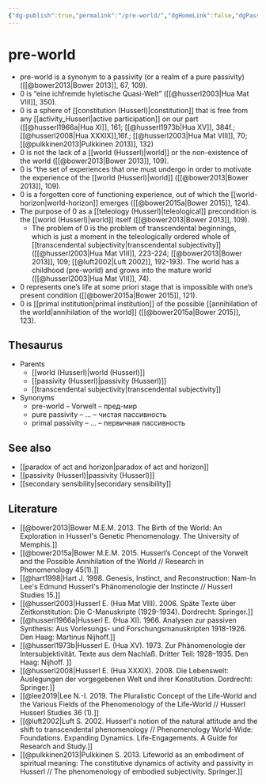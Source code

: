 ```yaml
---
{"dg-publish":true,"permalink":"/pre-world/","dgHomeLink":false,"dgPassFrontmatter":false}
---
```


# pre-world
- pre-world is a synonym to a passivity (or a realm of a pure passivity) ([[@bower2013|Bower 2013]], 67, 109).
- 0 is “eine ichfremde hyletische Quasi-Welt” ([[@husserl2003|Hua Mat VIII]], 350).
- 0 is a sphere of [[constitution (Husserl)|constitution]] that is free from any [[activity_Husserl|active participation]] on our part ([[@husserl1966a|Hua XI]], 161; [[@husserl1973b|Hua XV]], 384f.; [[@husserl2008|Hua XXXIX]],16f.; [[@husserl2003|Hua Mat VIII]], 70; [[@pulkkinen2013|Pulkkinen 2013]], 132)
- 0 is not the lack of a [[world (Husserl)|world]] or the non-existence of the world ([[@bower2013|Bower 2013]], 109).
- 0 is “the set of experiences that one must undergo in order to motivate the experience of the [[world (Husserl)|world]] ([[@bower2013|Bower 2013]], 109).
- 0 is a forgotten core of functioning experience, out of which the [[world-horizon|world-horizon]] emerges ([[@bower2015a|Bower 2015]], 124). 
- The purpose of 0 as a [[teleology (Husserl)|teleological]] precondition is the [[world (Husserl)|world]] itself ([[@bower2013|Bower 2013]], 109).
	- The problem of 0 is the problem of transcendental beginnings, which is just a moment in the teleologically ordered whole of [[transcendental subjectivity|transcendental subjectivity]] ([[@husserl2003|Hua Mat VIII]], 223-224; [[@bower2013|Bower 2013]], 109; [[@luft2002|Luft 2002]], 192-193). The world has a childhood (pre-world) and grows into the mature world ([[@husserl2003|Hua Mat VIII]], 74).
- 0 represents one’s life at some priori stage that is impossible with one’s present condition ([[@bower2015a|Bower 2015]], 121). 
- 0 is [[primal institution|primal institution]] of the possible [[annihilation of the world|annihilation of the world]] ([[@bower2015a|Bower 2015]], 123).

## Thesaurus
- Parents
	- [[world (Husserl)|world (Husserl)]]
	- [[passivity (Husserl)|passivity (Husserl)]]
	- [[transcendental subjectivity|transcendental subjectivity]]
- Synonyms
	- pre-world – Vorwelt – пред-мир
	- pure passivity – … – чистая пассивность
	- primal passivity – … – первичная пассивность


## See also
- [[paradox of act and horizon|paradox of act and horizon]]
- [[passivity (Husserl)|passivity (Husserl)]]
- [[secondary sensibility|secondary sensibility]]


## Literature
- [[@bower2013|Bower M.E.M. 2013. The Birth of the World: An Exploration in Husserl's Genetic Phenomenology. The University of Memphis.]]
- [[@bower2015a|Bower M.E.M. 2015. Husserl’s Concept of the Vorwelt and the Possible Annihilation of the World // Research in Phenomenology 45(1).]]
- [[@hart1998|Hart J. 1998. Genesis, Instinct, and Reconstruction: Nam-In Lee's Edmund Husserl's Phänomenologie der Instincte // Husserl Studies 15.]]
- [[@husserl2003|Husserl E. (Hua Mat VIII). 2006. Späte Texte über Zeitkonstitution: Die C-Manuskripte (1929-1934). Dordrecht: Springer.]]
- [[@husserl1966a|Husserl E. (Hua XI). 1966. Analysen zur passiven Synthesis: Aus Vorlesungs- und Forschungsmanuskripten 1918-1926. Den Haag: Martinus Nijhoff.]]
- [[@husserl1973b|Husserl E. (Hua XV). 1973. Zur Phänomenologie der Intersubjektivität. Texte aus dem Nachlaß. Dritter Teil: 1928–1935. Den Haag: Nijhoff. ]]
- [[@husserl2008|Husserl E. (Hua XXXIX). 2008. Die Lebenswelt: Auslegungen der vorgegebenen Welt und ihrer Konstitution. Dordrecht: Springer.]]
- [[@lee2019|Lee N.-I. 2019. The Pluralistic Concept of the Life-World and the Various Fields of the Phenomenology of the Life-World // Husserl Husserl Studies 36 (1).]]
- [[@luft2002|Luft S. 2002. Husserl's notion of the natural attitude and the shift to transcendental phenomenology // Phenomenology World-Wide: Foundations. Expanding Dynamics. Life-Engagements. A Guide for Research and Study.]]
- [[@pulkkinen2013|Pulkkinen S. 2013. Lifeworld as an embodiment of spiritual meaning: The constitutive dynamics of activity and passivity in Husserl // The phenomenology of embodied subjectivity. Springer.]]

